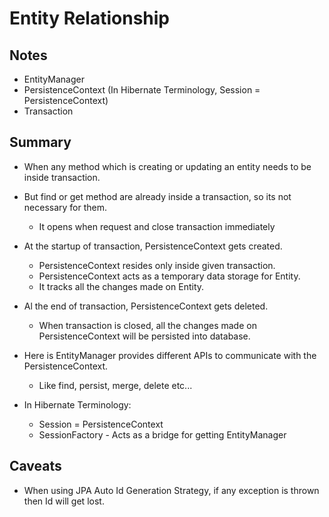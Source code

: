 # Entity Relationship

## Notes
- EntityManager
- PersistenceContext (In Hibernate Terminology, Session = PersistenceContext)
- Transaction

## Summary
- When any method which is creating or updating an entity needs to be inside transaction.
- But find or get method are already inside a transaction, so its not necessary for them.
    - It opens when request and close transaction immediately
- At the startup of transaction, PersistenceContext gets created.
    - PersistenceContext resides only inside given transaction.
    - PersistenceContext acts as a temporary data storage for Entity.
    - It tracks all the changes made on Entity.
- Al the end of transaction, PersistenceContext gets deleted.
    - When transaction is closed, all the changes made on PersistenceContext
    will be persisted into database.
- Here is EntityManager provides different APIs to communicate with the PersistenceContext.
    - Like find, persist, merge, delete etc...
    
- In Hibernate Terminology:
    - Session = PersistenceContext
    - SessionFactory - Acts as a bridge for getting EntityManager
    
## Caveats
- When using JPA Auto Id Generation Strategy, if any exception is thrown then Id will get lost. 